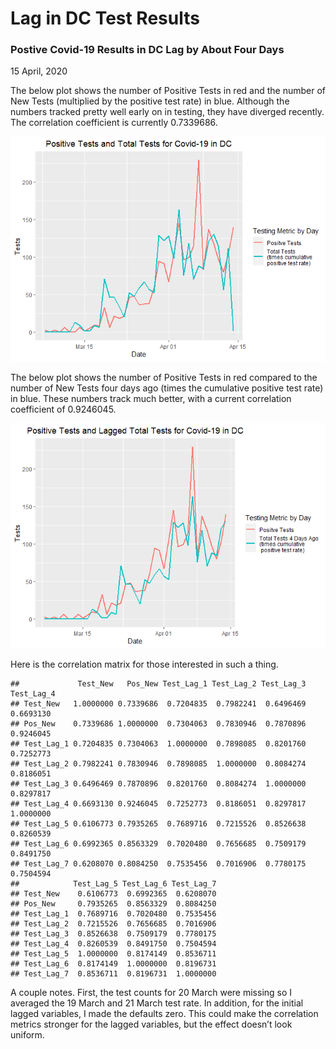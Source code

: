 Lag in DC Test Results
================

### Postive Covid-19 Results in DC Lag by About Four Days

15 April, 2020

The below plot shows the number of Positive Tests in red and the number
of New Tests (multiplied by the positive test rate) in blue. Although
the numbers tracked pretty well early on in testing, they have diverged
recently. The correlation coefficient is currently 0.7339686.

![](Testing_Results_Lag_files/figure-gfm/same_day-1.png)<!-- -->

The below plot shows the number of Positive Tests in red compared to the
number of New Tests four days ago (times the cumulative positive test
rate) in blue. These numbers track much better, with a current
correlation coefficient of 0.9246045.

![](Testing_Results_Lag_files/figure-gfm/lag_4-1.png)<!-- -->

Here is the correlation matrix for those interested in such a thing.

    ##             Test_New   Pos_New Test_Lag_1 Test_Lag_2 Test_Lag_3 Test_Lag_4
    ## Test_New   1.0000000 0.7339686  0.7204835  0.7982241  0.6496469  0.6693130
    ## Pos_New    0.7339686 1.0000000  0.7304063  0.7830946  0.7870896  0.9246045
    ## Test_Lag_1 0.7204835 0.7304063  1.0000000  0.7898085  0.8201760  0.7252773
    ## Test_Lag_2 0.7982241 0.7830946  0.7898085  1.0000000  0.8084274  0.8186051
    ## Test_Lag_3 0.6496469 0.7870896  0.8201760  0.8084274  1.0000000  0.8297817
    ## Test_Lag_4 0.6693130 0.9246045  0.7252773  0.8186051  0.8297817  1.0000000
    ## Test_Lag_5 0.6106773 0.7935265  0.7689716  0.7215526  0.8526638  0.8260539
    ## Test_Lag_6 0.6992365 0.8563329  0.7020480  0.7656685  0.7509179  0.8491750
    ## Test_Lag_7 0.6208070 0.8084250  0.7535456  0.7016906  0.7780175  0.7504594
    ##            Test_Lag_5 Test_Lag_6 Test_Lag_7
    ## Test_New    0.6106773  0.6992365  0.6208070
    ## Pos_New     0.7935265  0.8563329  0.8084250
    ## Test_Lag_1  0.7689716  0.7020480  0.7535456
    ## Test_Lag_2  0.7215526  0.7656685  0.7016906
    ## Test_Lag_3  0.8526638  0.7509179  0.7780175
    ## Test_Lag_4  0.8260539  0.8491750  0.7504594
    ## Test_Lag_5  1.0000000  0.8174149  0.8536711
    ## Test_Lag_6  0.8174149  1.0000000  0.8196731
    ## Test_Lag_7  0.8536711  0.8196731  1.0000000

A couple notes. First, the test counts for 20 March were missing so I
averaged the 19 March and 21 March test rate. In addition, for the
initial lagged variables, I made the defaults zero. This could make the
correlation metrics stronger for the lagged variables, but the effect
doesn’t look uniform.
